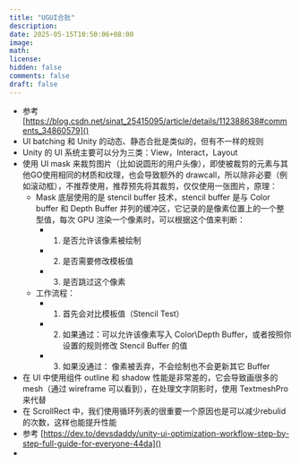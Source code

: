 ```yaml
---
title: "UGUI合批"
description: 
date: 2025-05-15T10:50:06+08:00
image: 
math: 
license: 
hidden: false
comments: false
draft: false
---
```


- 参考 [https://blog.csdn.net/sinat_25415095/article/details/112388638#comments_34860579]()
- UI batching 和 Unity 的动态、静态合批是类似的，但有不一样的规则
- Unity 的 UI 系统主要可以分为三类：View，Interact，Layout
- 使用 UI mask 来裁剪图片（比如说圆形的用户头像），即使被裁剪的元素与其他GO使用相同的材质和纹理，也会导致额外的 drawcall，所以除非必要（例如滚动框），不推荐使用，推荐预先将其裁剪，仅仅使用一张图片，原理：
	- Mask 底层使用的是 stencil buffer 技术，stencil buffer 是与 Color buffer 和 Depth Buffer 并列的缓冲区，它记录的是像素位置上的一个整型值，每次 GPU 渲染一个像素时，可以根据这个值来判断：
		- 1. 是否允许该像素被绘制
		- 2. 是否需要修改模板值
		- 3. 是否跳过这个像素
	- 工作流程：
		- 1. 首先会对比模板值（Stencil Test）
		- 2. 如果通过：可以允许该像素写入 Color\Depth Buffer，或者按照你设置的规则修改 Stencil Buffer 的值
		- 3. 如果没通过： 像素被丢弃，不会绘制也不会更新其它 Buffer
- 在 UI 中使用组件 outline 和 shadow 性能是非常差的，它会导致画很多的mesh（通过 wireframe 可以看到），在处理文字阴影时，使用 TextmeshPro来代替
- 在 ScrollRect 中，我们使用循环列表的很重要一个原因也是可以减少rebulid的次数，这样也能提升性能
- 参考 [https://dev.to/devsdaddy/unity-ui-optimization-workflow-step-by-step-full-guide-for-everyone-44da]()
- 